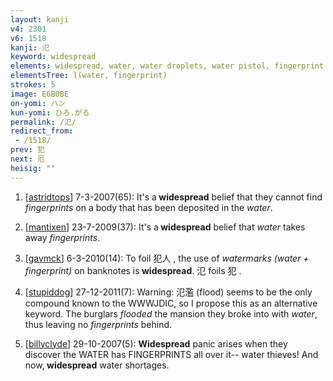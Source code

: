 ```yaml
---
layout: kanji
v4: 2301
v6: 1518
kanji: 氾
keyword: widespread
elements: widespread, water, water droplets, water pistol, fingerprint
elementsTree: l(water, fingerprint)
strokes: 5
image: E6B0BE
on-yomi: ハン
kun-yomi: ひろ.がる
permalink: /氾/
redirect_from:
 - /1518/
prev: 犯
next: 厄
heisig: ""
---
```


1) [<a href="http://kanji.koohii.com/profile/astridtops">astridtops</a>] 7-3-2007(65): It&#039;s a<strong> widespread</strong> belief that they cannot find <em>fingerprints</em> on a body that has been deposited in the <em>water</em>.

2) [<a href="http://kanji.koohii.com/profile/mantixen">mantixen</a>] 23-7-2009(37): It&#039;s a<strong> widespread</strong> belief that <em>water</em> takes away <em>fingerprints</em>.

3) [<a href="http://kanji.koohii.com/profile/gavmck">gavmck</a>] 6-3-2010(14): To foil 犯人 , the use of <em>watermarks (water + fingerprint)</em> on banknotes is<strong> widespread</strong>. 氾 foils 犯 .

4) [<a href="http://kanji.koohii.com/profile/stupiddog">stupiddog</a>] 27-12-2011(7): Warning: 氾濫 (flood) seems to be the only compound known to the WWWJDIC, so I propose this as an alternative keyword. The burglars <em>flooded</em> the mansion they broke into with <em>water</em>, thus leaving no <em>fingerprints</em> behind.

5) [<a href="http://kanji.koohii.com/profile/billyclyde">billyclyde</a>] 29-10-2007(5): <strong>Widespread</strong> panic arises when they discover the WATER has FINGERPRINTS all over it-- water thieves! And now,<strong> widespread</strong> water shortages.

